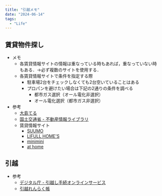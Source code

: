 ```yaml
---
title: "引越メモ"
date: "2024-06-14"
tags:
  - "Life"
---
```

## 賃貸物件探し
- メモ
  - 各賃貸情報サイトの情報は重なっている時もあれば，重なっていない時もある．→必ず複数のサイトを使用する．
  - 各賃貸情報サイトで条件を指定する際
    - 駐車場2台をチェックしなくても2台空いていることはある
    - プロパンを避けたい場合は下記の2通りの条件を調べる
      - 都市ガス選択（オール電化非選択）
      - オール電化選択（都市ガス非選択）
- 参考
  - [大島てる](https://www.oshimaland.co.jp/)
  - [国土交通省 - 不動産情報ライブラリ](https://www.reinfolib.mlit.go.jp/)
  - 賃貸情報サイト
    - [SUUMO](https://suumo.jp/kanto/)
    - [LIFULL HOME'S](https://www.homes.co.jp/)
    - [minimini](https://minimini.jp/)
    - [at home](https://www.athome.co.jp/chintai/)

## 引越
- 参考
  - [デジタル庁 - 引越し手続オンラインサービス](https://www.digital.go.jp/policies/moving_onestop_service/)
  - [引越れんらく帳](https://www.hikkoshi-line.com/)
